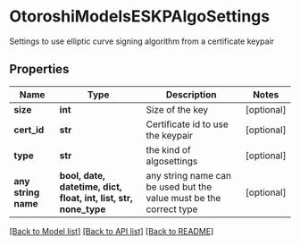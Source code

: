 # OtoroshiModelsESKPAlgoSettings

Settings to use elliptic curve signing algorithm from a certificate keypair

## Properties
Name | Type | Description | Notes
------------ | ------------- | ------------- | -------------
**size** | **int** | Size of the key | [optional] 
**cert_id** | **str** | Certificate id to use the keypair | [optional] 
**type** | **str** | the kind of algosettings | [optional] 
**any string name** | **bool, date, datetime, dict, float, int, list, str, none_type** | any string name can be used but the value must be the correct type | [optional]

[[Back to Model list]](../README.md#documentation-for-models) [[Back to API list]](../README.md#documentation-for-api-endpoints) [[Back to README]](../README.md)


